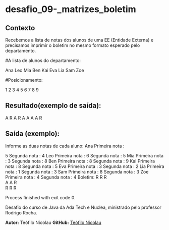 # desafio_09-_matrizes_boletim

## Contexto

Recebemos a lista de notas dos alunos de uma EE 
(Entidade Externa) e precisamos imprimir o 
boletim no mesmo formato esperado pelo departamento.

#A lista de alunos do departamento:

Ana Leo Mia
Ben Kai Eva
Lia Sam Zoe

#Posicionamento:

1 2 3
4 5 6
7 8 9

## Resultado(exemplo de saída):

A R A
R A A
A A R

## Saída (exemplo):

Informe as  duas notas de cada aluno:
Ana Primeira nota :

5
Segunda nota :
4
Leo Primeira nota :
6
Segunda nota :
5
Mia Primeira nota :
3
Segunda nota :
8
Ben Primeira nota :
8
Segunda nota :
9
Kai Primeira nota :
8
Segunda nota :
5
Eva Primeira nota :
3
Segunda nota :
2
Lia Primeira nota :
1
Segunda nota :
3
Sam Primeira nota :
8
Segunda nota :
3
Zoe Primeira nota :
4
Segunda nota :
4
Boletim:
R   R   R   
A   A   R   
R   R   R   

Process finished with exit code 0.


Desafio do curso de Java da Ada Tech e Nuclea, ministrado pelo professor Rodrigo Rocha.

**Autor:** Teófilo Nicolau
**GitHub:** [Teófilo Nicolau](https://github.com/teofilonicolau)







